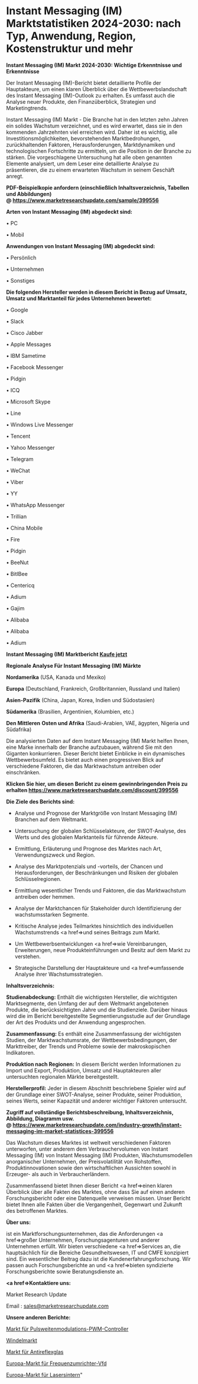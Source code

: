 # Instant Messaging (IM) Marktstatistiken 2024-2030: nach Typ, Anwendung, Region, Kostenstruktur und mehr

<strong>Instant Messaging (IM) Markt 2024-2030: Wichtige Erkenntnisse und Erkenntnisse</strong>

Der Instant Messaging (IM)-Bericht bietet detaillierte Profile der Hauptakteure, um einen klaren Überblick über die Wettbewerbslandschaft des Instant Messaging (IM)-Outlook zu erhalten. Es umfasst auch die Analyse neuer Produkte, den Finanzüberblick, Strategien und Marketingtrends.

Instant Messaging (IM) Markt - Die Branche hat in den letzten zehn Jahren ein solides Wachstum verzeichnet, und es wird erwartet, dass sie in den kommenden Jahrzehnten viel erreichen wird. Daher ist es wichtig, alle Investitionsmöglichkeiten, bevorstehenden Marktbedrohungen, zurückhaltenden Faktoren, Herausforderungen, Marktdynamiken und technologischen Fortschritte zu ermitteln, um die Position in der Branche zu stärken. Die vorgeschlagene Untersuchung hat alle oben genannten Elemente analysiert, um dem Leser eine detaillierte Analyse zu präsentieren, die zu einem erwarteten Wachstum in seinem Geschäft anregt.

<strong><b>PDF-Beispielkopie anfordern (einschließlich Inhaltsverzeichnis, Tabellen und Abbildungen) @ </b></strong><strong><a href=https://www.marketresearchupdate.com/sample/399556><strong>https://www.marketresearchupdate.com/sample/399556</u></a></strong></strong>

<strong>Arten von Instant Messaging (IM) abgedeckt sind:</strong>

• PC

• Mobil

<strong>Anwendungen von Instant Messaging (IM) abgedeckt sind:</strong>

• Persönlich

• Unternehmen

• Sonstiges

<strong>Die folgenden Hersteller werden in diesem Bericht in Bezug auf Umsatz, Umsatz und Marktanteil für jedes Unternehmen bewertet:</strong>

• Google

• Slack

• Cisco Jabber

• Apple Messages

• IBM Sametime

• Facebook Messenger

• Pidgin

• ICQ

• Microsoft Skype

• Line

• Windows Live Messenger

• Tencent

• Yahoo Messenger

• Telegram

• WeChat

• Viber

• YY

• WhatsApp Messenger

• Trillian

• China Mobile

• Fire

• Pidgin

• BeeNut

• BitlBee

• Centericq

• Adium

• Gajim

• Alibaba

• Alibaba

• Adium

<strong>Instant Messaging (IM) Marktbericht <a href=https://www.marketresearchupdate.com/buynow/399556>Kaufe jetzt</a></strong>

<strong>Regionale Analyse Für Instant Messaging (IM) Märkte</strong>

<strong>Nordamerika</strong> (USA, Kanada und Mexiko)

<strong>Europa</strong> (Deutschland, Frankreich, Großbritannien, Russland und Italien)

<strong>Asien-Pazifik</strong> (China, Japan, Korea, Indien und Südostasien)

<strong>Südamerika</strong> (Brasilien, Argentinien, Kolumbien, etc.)

<strong>Den Mittleren</strong> <strong>Osten und Afrika</strong> (Saudi-Arabien, VAE, ägypten, Nigeria und Südafrika)

Die analysierten Daten auf dem Instant Messaging (IM) Markt helfen Ihnen, eine Marke innerhalb der Branche aufzubauen, während Sie mit den Giganten konkurrieren. Dieser Bericht bietet Einblicke in ein dynamisches Wettbewerbsumfeld. Es bietet auch einen progressiven Blick auf verschiedene Faktoren, die das Marktwachstum antreiben oder einschränken.

<strong>Klicken Sie hier, um diesen Bericht zu einem gewinnbringenden Preis zu erhalten
</strong><strong><a href=https://www.marketresearchupdate.com/discount/399556>https://www.marketresearchupdate.com/discount/399556</b></u></strong></a>

<strong>Die Ziele des Berichts sind:</strong>

- Analyse und Prognose der Marktgröße von Instant Messaging (IM) Branchen auf dem Weltmarkt.

- Untersuchung der globalen Schlüsselakteure, der SWOT-Analyse, des Werts und des globalen Marktanteils für führende Akteure.

- Ermittlung, Erläuterung und Prognose des Marktes nach Art, Verwendungszweck und Region.

- Analyse des Marktpotenzials und -vorteils, der Chancen und Herausforderungen, der Beschränkungen und Risiken der globalen Schlüsselregionen.

- Ermittlung wesentlicher Trends und Faktoren, die das Marktwachstum antreiben oder hemmen.

- Analyse der Marktchancen für Stakeholder durch Identifizierung der wachstumsstarken Segmente.

- Kritische Analyse jedes Teilmarktes hinsichtlich des individuellen Wachstumstrends <a href=>und</a> seines Beitrags zum Markt.

- Um Wettbewerbsentwicklungen <a href=>wie</a> Vereinbarungen, Erweiterungen, neue Produkteinführungen und Besitz auf dem Markt zu verstehen.

- Strategische Darstellung der Hauptakteure und <a href=>umfas</a>sende Analyse ihrer Wachstumsstrategien.

<strong>Inhaltsverzeichnis:</strong>

<strong>Studienabdeckung:</strong> Enthält die wichtigsten Hersteller, die wichtigsten Marktsegmente, den Umfang der auf dem Weltmarkt angebotenen Produkte, die berücksichtigten Jahre und die Studienziele. Darüber hinaus wird die im Bericht bereitgestellte Segmentierungsstudie auf der Grundlage der Art des Produkts und der Anwendung angesprochen.

<strong>Zusammenfassung:</strong> Es enthält eine Zusammenfassung der wichtigsten Studien, der Marktwachstumsrate, der Wettbewerbsbedingungen, der Markttreiber, der Trends und Probleme sowie der makroskopischen Indikatoren.

<strong>Produktion nach Regionen:</strong> In diesem Bericht werden Informationen zu Import und Export, Produktion, Umsatz und Hauptakteuren aller untersuchten regionalen Märkte bereitgestellt.

<strong>Herstellerprofil:</strong> Jeder in diesem Abschnitt beschriebene Spieler wird auf der Grundlage einer SWOT-Analyse, seiner Produkte, seiner Produktion, seines Werts, seiner Kapazität und anderer wichtiger Faktoren untersucht.

<strong><b>Zugriff auf vollständige Berichtsbeschreibung, Inhaltsverzeichnis, Abbildung, Diagramm usw. @ </b></strong><strong><a href=https://www.marketresearchupdate.com/industry-growth/instant-messaging-im-market-statistices-399556>https://www.marketresearchupdate.com/industry-growth/instant-messaging-im-market-statistices-399556</a></strong>

Das Wachstum dieses Marktes ist weltweit verschiedenen Faktoren unterworfen, unter anderem dem Verbrauchervolumen von Instant Messaging (IM) von Instant Messaging (IM) Produkten, Wachstumsmodellen anorganischer Unternehmen, der Preisvolatilität von Rohstoffen, Produktinnovationen sowie den wirtschaftlichen Aussichten sowohl in Erzeuger- als auch in Verbraucherländern.

Zusammenfassend bietet Ihnen dieser Bericht <a href=>einen</a> klaren Überblick über alle Fakten des Marktes, ohne dass Sie auf einen anderen Forschungsbericht oder eine Datenquelle verweisen müssen. Unser Bericht bietet Ihnen alle Fakten über die Vergangenheit, Gegenwart und Zukunft des betroffenen Marktes.

<strong>Über uns:</strong>

 ist ein Marktforschungsunternehmen, das die Anforderungen <a href=>großer</a> Unternehmen, Forschungsagenturen und anderer Unternehmen erfüllt. Wir bieten verschiedene <a href=>Services</a> an, die hauptsächlich für die Bereiche Gesundheitswesen, IT und CMFE konzipiert sind. Ein wesentlicher Beitrag dazu ist die Kundenerfahrungsforschung. Wir passen auch Forschungsberichte an und <a href=>bieten</a> syndizierte Forschungsberichte sowie Beratungsdienste an.

<strong><a href=>Kontaktiere uns:</a></strong>

Market Research Update

Email : sales@marketresearchupdate.com

<strong>Unsere anderen Berichte:</strong>

<a href=https://www.linkedin.com/pulse/pulse-width-modulation-pwm-controllers-market-opportunities>Markt für Pulsweitenmodulations-PWM-Controller</a>

<a href=https://www.linkedin.com/pulse/diaper-market-size-analysis-leading-manufacturers-application>Windelmarkt</a>

<a href=https://www.linkedin.com/pulse/anti-reflective-glass-market-size-emerging>Markt für Antireflexglas</a>

<a href=https://www.linkedin.com/pulse/europe-variable-frequency-driver-vfd-market-2023-new-comprehensive>Europa-Markt für Frequenzumrichter-Vfd</a>

<a href=https://www.linkedin.com/pulse/europe-laser-sintering-market-size-analysis>Europa-Markt für Lasersintern</a>"
